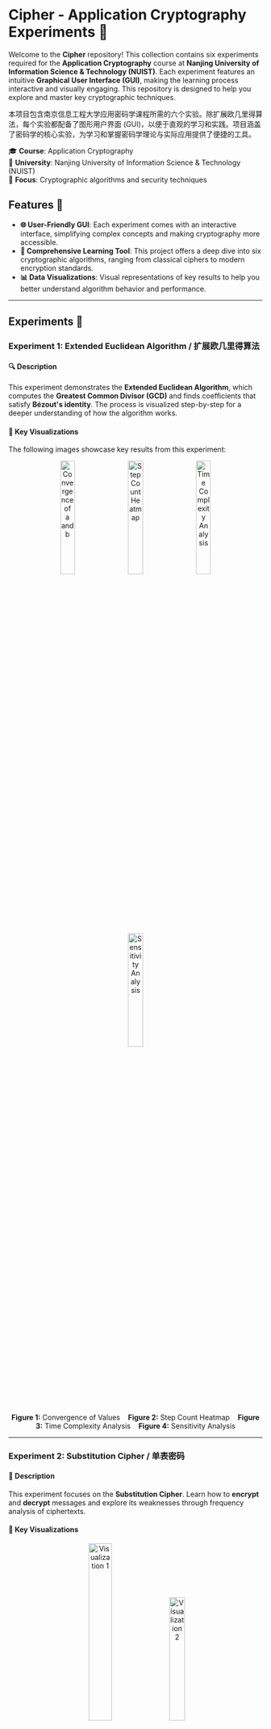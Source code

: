 # Cipher - Application Cryptography Experiments 🔐

Welcome to the **Cipher** repository! This collection contains six experiments required for the **Application Cryptography** course at **Nanjing University of Information Science & Technology (NUIST)**. Each experiment features an intuitive **Graphical User Interface (GUI)**, making the learning process interactive and visually engaging. This repository is designed to help you explore and master key cryptographic techniques.

本项目包含南京信息工程大学应用密码学课程所需的六个实验。除扩展欧几里得算法，每个实验都配备了图形用户界面 (GUI)，以便于直观的学习和实践。项目涵盖了密码学的核心实验，为学习和掌握密码学理论与实际应用提供了便捷的工具。

🎓 **Course**: Application Cryptography  
🏫 **University**: Nanjing University of Information Science & Technology (NUIST)  
🔑 **Focus**: Cryptographic algorithms and security techniques

## Features 🚀
- **🌐 User-Friendly GUI**: Each experiment comes with an interactive interface, simplifying complex concepts and making cryptography more accessible.
- **🔎 Comprehensive Learning Tool**: This project offers a deep dive into six cryptographic algorithms, ranging from classical ciphers to modern encryption standards.
- **📊 Data Visualizations**: Visual representations of key results to help you better understand algorithm behavior and performance.

---
## Experiments 🔬

### Experiment 1: Extended Euclidean Algorithm / 扩展欧几里得算法
#### 🔍 **Description**
This experiment demonstrates the **Extended Euclidean Algorithm**, which computes the **Greatest Common Divisor (GCD)** and finds coefficients that satisfy **Bézout's identity**. The process is visualized step-by-step for a deeper understanding of how the algorithm works.

#### 🎨 **Key Visualizations**
The following images showcase key results from this experiment:
<p align="center">
    <img src="images/image1.png" alt="Convergence of a and b" width="24%" style="margin: 0 1%" />
    <img src="images/image5.png" alt="Step Count Heatmap" width="24%" style="margin: 0 1%" />
    <img src="images/image6.png" alt="Time Complexity Analysis" width="24%" style="margin: 0 1%" />
    <img src="images/image7.png" alt="Sensitivity Analysis" width="24%" style="margin: 0 1%" />
</p>
<p align="center">
    <b>Figure 1:</b> Convergence of Values &nbsp;&nbsp; 
    <b>Figure 2:</b> Step Count Heatmap &nbsp;&nbsp; 
    <b>Figure 3:</b> Time Complexity Analysis &nbsp;&nbsp; 
    <b>Figure 4:</b> Sensitivity Analysis
</p>

---

### Experiment 2: Substitution Cipher / 单表密码
#### 🔑 **Description**
This experiment focuses on the **Substitution Cipher**. Learn how to **encrypt** and **decrypt** messages and explore its weaknesses through frequency analysis of ciphertexts.

#### 🎨 **Key Visualizations**
<p align="center">
    <img src="images/experiment2-img1.png" alt="Visualization 1" width="30%" style="margin: 0 1%;" />
    <img src="images/experiment2-img2.png" alt="Visualization 2" width="25%" style="margin: 0 1%;" />
    <img src="images/experiment2-img3.png" alt="Visualization 3" width="40%" style="margin: 0 1%;" />
</p>
<p align="center">
    <b>Figure 1:</b> Visualization 1 &nbsp;&nbsp; 
    <b>Figure 2:</b> Visualization 2 &nbsp;&nbsp; 
    <b>Figure 3:</b> Visualization 3
</p>

#### 🌟 **GUI Preview**
<p align="center">
    <img src="images/experiment2-gui.png" alt="Experiment 2 GUI" width="30%" />
</p>

---

### Experiment 3: Playfair Cipher / Playfair密码
#### 🔍 **Description**
The **Playfair Cipher** experiment demonstrates both the encryption and decryption processes. It also evaluates the **avalanche effect**, where small changes in input lead to large variations in output.

#### 🎨 **Key Visualizations**
<p align="center">
    <img src="images/experiment3-img1.png" alt="Visualization 1" width="30%" style="margin: 0 1%;" />
    <img src="images/experiment3-img2.png" alt="Visualization 2" width="30%" style="margin: 0 1%;" />
    <img src="images/experiment3-img3.png" alt="Visualization 3" width="30%" style="margin: 0 1%;" />
</p>
<p align="center">
    <b>Figure 1:</b> Visualization 1 &nbsp;&nbsp; 
    <b>Figure 2:</b> Visualization 2 &nbsp;&nbsp; 
    <b>Figure 3:</b> Visualization 3
</p>

#### 🌟 **GUI Preview**
<p align="center">
    <img src="images/experiment3-gui.png" alt="Experiment 3 GUI" width="30%" />
</p>

---

### Experiment 4: Feistel Algorithm / Feistel算法
#### 🔐 **Description**
In this experiment, you’ll implement the **Feistel Cipher**, a structure used in many symmetric encryption algorithms. We will test its **avalanche effect** and its security against differential cryptanalysis.

#### 🎨 **Key Visualizations**
<p align="center">
    <img src="images/experiment4-img1.png" alt="Visualization 1" width="30%" style="margin: 0 1%;" />
    <img src="images/experiment4-img2.png" alt="Visualization 2" width="30%" style="margin: 0 1%;" />
    <img src="images/experiment4-img3.png" alt="Visualization 3" width="30%" style="margin: 0 1%;" />
</p>
<p align="center">
    <b>Figure 1:</b> Visualization 1 &nbsp;&nbsp; 
    <b>Figure 2:</b> Visualization 2 &nbsp;&nbsp; 
    <b>Figure 3:</b> Visualization 3
</p>

#### 🌟 **GUI Preview**
<p align="center">
    <img src="images/experiment4-gui.png" alt="Experiment 4 GUI" width="30%" />
</p>

---

### Experiment 5: AES Algorithm / AES算法
#### 🔑 **Description**
This experiment focuses on implementing the **Advanced Encryption Standard (AES)**. Using Python’s cryptographic libraries, we analyze AES in **CTR (Counter) mode**, including performance metrics.

#### 🌟 **GUI Preview**
<p align="center">
    <img src="images/experiment5-gui.png" alt="Experiment 5 GUI" width="40%" />
</p>

---

### Experiment 6: RSA Algorithm / RSA算法
#### 🔓 **Description**
The **RSA Algorithm** experiment explores public-key encryption, including **key generation**, **encryption**, and **decryption**. We’ll also analyze RSA’s performance and security.

#### 🌟 **GUI Preview**
<p align="center">
    <img src="images/experiment6-gui.png" alt="Experiment 6 GUI" width="40%" />
</p>

---


## License 📄

This project is licensed under the **Creative Commons Attribution-NoDerivatives (CC BY-ND)** license. You are free to share the code, but **you cannot modify it**. For more details, see the [LICENSE](LICENSE) file.

---

## Acknowledgements 🙏

This project was developed for the **Application Cryptography** course at **Nanjing University of Information Science & Technology (NUIST)**. Special thanks to **Professor Zhiguo Qu** for his guidance throughout the project.  
This project is funded by the **National College Student Innovation and Entrepreneurship Project**, Fund Number: **ZR2022MF338**, and supported by **Professor Baowei Wang**.

---

## Installation ⚙️

To install and run the experiments locally, follow these steps:

1. **Clone the repository**:
    ```bash
    git clone https://github.com/Nickory/Cipher.git
    ```

2. **Navigate to the project directory**:
    ```bash
    cd Cipher
    ```

3. **Install the required dependencies**:
    ```bash
    pip install -r requirements.txt
    ```

4. **Run the experiments**:
    ```bash
    python experiment1.py  # For the first experiment
    python experiment2.py  # For the second experiment
    # Repeat for other experiments
    ```

---

## Contributing 🤝

Feel free to **fork** the repository, make improvements, and submit **pull requests**. Your contributions are always welcome!

---

## Contact 📬

For any questions or suggestions, feel free to reach out to the project maintainers:

- **Ziheng Wang** (Author)
    - Email: [zhwang@nuist.edu.cn](mailto:zhwang@nuist.edu.cn)
    - University: **South East Technological University, Ireland**
